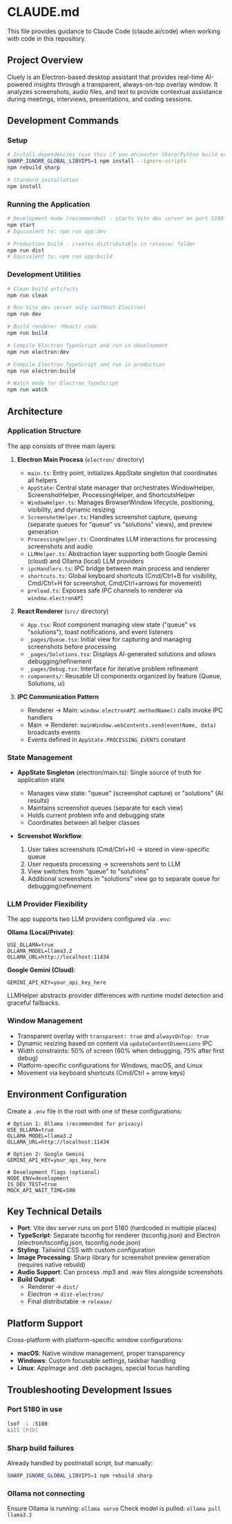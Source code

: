 # CLAUDE.md

This file provides guidance to Claude Code (claude.ai/code) when working with code in this repository.

## Project Overview

Cluely is an Electron-based desktop assistant that provides real-time AI-powered insights through a transparent, always-on-top overlay window. It analyzes screenshots, audio files, and text to provide contextual assistance during meetings, interviews, presentations, and coding sessions.

## Development Commands

### Setup

```bash
# Install dependencies (use this if you encounter Sharp/Python build errors)
SHARP_IGNORE_GLOBAL_LIBVIPS=1 npm install --ignore-scripts
npm rebuild sharp

# Standard installation
npm install
```

### Running the Application

```bash
# Development mode (recommended) - starts Vite dev server on port 5180 and launches Electron
npm start
# Equivalent to: npm run app:dev

# Production build - creates distributable in release/ folder
npm run dist
# Equivalent to: npm run app:build
```

### Development Utilities

```bash
# Clean build artifacts
npm run clean

# Run Vite dev server only (without Electron)
npm run dev

# Build renderer (React) code
npm run build

# Compile Electron TypeScript and run in development
npm run electron:dev

# Compile Electron TypeScript and run in production
npm run electron:build

# Watch mode for Electron TypeScript
npm run watch
```

## Architecture

### Application Structure

The app consists of three main layers:

1. **Electron Main Process** (`electron/` directory)

   - `main.ts`: Entry point, initializes AppState singleton that coordinates all helpers
   - `AppState`: Central state manager that orchestrates WindowHelper, ScreenshotHelper, ProcessingHelper, and ShortcutsHelper
   - `WindowHelper.ts`: Manages BrowserWindow lifecycle, positioning, visibility, and dynamic resizing
   - `ScreenshotHelper.ts`: Handles screenshot capture, queuing (separate queues for "queue" vs "solutions" views), and preview generation
   - `ProcessingHelper.ts`: Coordinates LLM interactions for processing screenshots and audio
   - `LLMHelper.ts`: Abstraction layer supporting both Google Gemini (cloud) and Ollama (local) LLM providers
   - `ipcHandlers.ts`: IPC bridge between main process and renderer
   - `shortcuts.ts`: Global keyboard shortcuts (Cmd/Ctrl+B for visibility, Cmd/Ctrl+H for screenshot, Cmd/Ctrl+arrows for movement)
   - `preload.ts`: Exposes safe IPC channels to renderer via `window.electronAPI`

2. **React Renderer** (`src/` directory)

   - `App.tsx`: Root component managing view state ("queue" vs "solutions"), toast notifications, and event listeners
   - `_pages/Queue.tsx`: Initial view for capturing and managing screenshots before processing
   - `_pages/Solutions.tsx`: Displays AI-generated solutions and allows debugging/refinement
   - `_pages/Debug.tsx`: Interface for iterative problem refinement
   - `components/`: Reusable UI components organized by feature (Queue, Solutions, ui)

3. **IPC Communication Pattern**
   - Renderer → Main: `window.electronAPI.methodName()` calls invoke IPC handlers
   - Main → Renderer: `mainWindow.webContents.send(eventName, data)` broadcasts events
   - Events defined in `AppState.PROCESSING_EVENTS` constant

### State Management

- **AppState Singleton** (electron/main.ts): Single source of truth for application state

  - Manages view state: "queue" (screenshot capture) or "solutions" (AI results)
  - Maintains screenshot queues (separate for each view)
  - Holds current problem info and debugging state
  - Coordinates between all helper classes

- **Screenshot Workflow**:
  1. User takes screenshots (Cmd/Ctrl+H) → stored in view-specific queue
  2. User requests processing → screenshots sent to LLM
  3. View switches from "queue" to "solutions"
  4. Additional screenshots in "solutions" view go to separate queue for debugging/refinement

### LLM Provider Flexibility

The app supports two LLM providers configured via `.env`:

**Ollama (Local/Private)**:

```env
USE_OLLAMA=true
OLLAMA_MODEL=llama3.2
OLLAMA_URL=http://localhost:11434
```

**Google Gemini (Cloud)**:

```env
GEMINI_API_KEY=your_api_key_here
```

LLMHelper abstracts provider differences with runtime model detection and graceful fallbacks.

### Window Management

- Transparent overlay with `transparent: true` and `alwaysOnTop: true`
- Dynamic resizing based on content via `updateContentDimensions` IPC
- Width constraints: 50% of screen (60% when debugging, 75% after first debug)
- Platform-specific configurations for Windows, macOS, and Linux
- Movement via keyboard shortcuts (Cmd/Ctrl + arrow keys)

## Environment Configuration

Create a `.env` file in the root with one of these configurations:

```env
# Option 1: Ollama (recommended for privacy)
USE_OLLAMA=true
OLLAMA_MODEL=llama3.2
OLLAMA_URL=http://localhost:11434

# Option 2: Google Gemini
GEMINI_API_KEY=your_api_key_here

# Development flags (optional)
NODE_ENV=development
IS_DEV_TEST=true
MOCK_API_WAIT_TIME=500
```

## Key Technical Details

- **Port**: Vite dev server runs on port 5180 (hardcoded in multiple places)
- **TypeScript**: Separate tsconfig for renderer (tsconfig.json) and Electron (electron/tsconfig.json, tsconfig.node.json)
- **Styling**: Tailwind CSS with custom configuration
- **Image Processing**: Sharp library for screenshot preview generation (requires native rebuild)
- **Audio Support**: Can process .mp3 and .wav files alongside screenshots
- **Build Output**:
  - Renderer → `dist/`
  - Electron → `dist-electron/`
  - Final distributable → `release/`

## Platform Support

Cross-platform with platform-specific window configurations:

- **macOS**: Native window management, proper transparency
- **Windows**: Custom focusable settings, taskbar handling
- **Linux**: AppImage and .deb packages, special focus handling

## Troubleshooting Development Issues

### Port 5180 in use

```bash
lsof -i :5180
kill [PID]
```

### Sharp build failures

Already handled by postinstall script, but manually:

```bash
SHARP_IGNORE_GLOBAL_LIBVIPS=1 npm rebuild sharp
```

### Ollama not connecting

Ensure Ollama is running: `ollama serve`
Check model is pulled: `ollama pull llama3.2`
